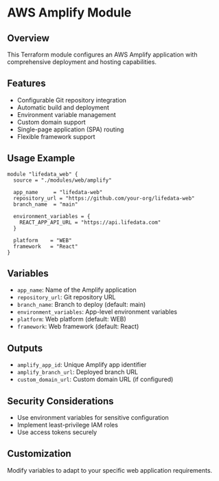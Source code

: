 # AWS Amplify Module

## Overview

This Terraform module configures an AWS Amplify application with comprehensive deployment and hosting capabilities.

## Features

- Configurable Git repository integration
- Automatic build and deployment
- Environment variable management
- Custom domain support
- Single-page application (SPA) routing
- Flexible framework support

## Usage Example

```hcl
module "lifedata_web" {
  source = "./modules/web/amplify"

  app_name     = "lifedata-web"
  repository_url = "https://github.com/your-org/lifedata-web"
  branch_name  = "main"

  environment_variables = {
    REACT_APP_API_URL = "https://api.lifedata.com"
  }

  platform    = "WEB"
  framework   = "React"
}
```

## Variables

- `app_name`: Name of the Amplify application
- `repository_url`: Git repository URL
- `branch_name`: Branch to deploy (default: main)
- `environment_variables`: App-level environment variables
- `platform`: Web platform (default: WEB)
- `framework`: Web framework (default: React)

## Outputs

- `amplify_app_id`: Unique Amplify app identifier
- `amplify_branch_url`: Deployed branch URL
- `custom_domain_url`: Custom domain URL (if configured)

## Security Considerations

- Use environment variables for sensitive configuration
- Implement least-privilege IAM roles
- Use access tokens securely

## Customization

Modify variables to adapt to your specific web application requirements.
